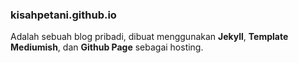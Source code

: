 ### kisahpetani.github.io
Adalah sebuah blog pribadi, dibuat menggunakan **Jekyll**, **Template Mediumish**, dan **Github Page** sebagai hosting.
